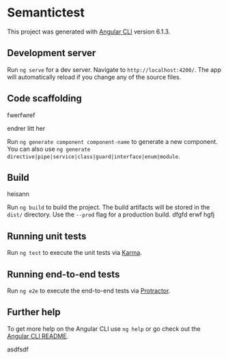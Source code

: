 # Semantictest

This project was generated with [Angular CLI](https://github.com/angular/angular-cli) version 6.1.3.

## Development server

Run `ng serve` for a dev server. Navigate to `http://localhost:4200/`. The app will automatically reload if you change any of the source files.

## Code scaffolding
fwerfwref


endrer litt her


Run `ng generate component component-name` to generate a new component. You can also use `ng generate directive|pipe|service|class|guard|interface|enum|module`.

## Build

heisann

Run `ng build` to build the project. The build artifacts will be stored in the `dist/` directory. Use the `--prod` flag for a production build.
dfgfd
erwf
hgfj
## Running unit tests

Run `ng test` to execute the unit tests via [Karma](https://karma-runner.github.io).

## Running end-to-end tests

Run `ng e2e` to execute the end-to-end tests via [Protractor](http://www.protractortest.org/).

## Further help

To get more help on the Angular CLI use `ng help` or go check out the [Angular CLI README](https://github.com/angular/angular-cli/blob/master/README.md).

asdfsdf
